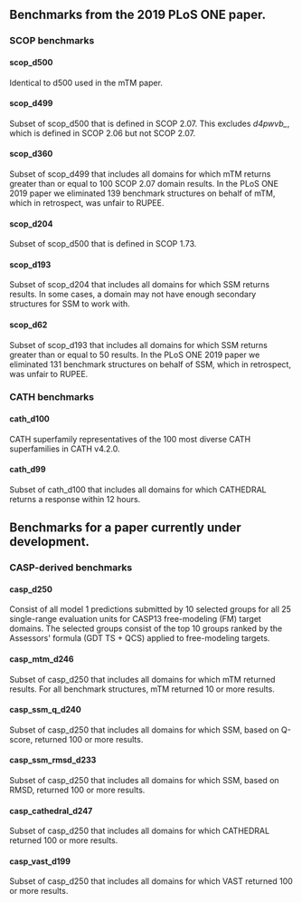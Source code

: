 
## Benchmarks from the 2019 PLoS ONE paper.

### SCOP benchmarks

#### scop_d500

Identical to d500 used in the mTM paper.

#### scop_d499

Subset of scop_d500 that is defined in SCOP 2.07. 
This excludes *d4pwvb_*, which is defined in SCOP 2.06 but not SCOP 2.07.

#### scop_d360

Subset of scop_d499 that includes all domains for which mTM returns greater than or equal to 100 SCOP 2.07 domain results. 
In the PLoS ONE 2019 paper we eliminated 139 benchmark structures on behalf of mTM, which in retrospect, was unfair to RUPEE.

#### scop_d204

Subset of scop_d500 that is defined in SCOP 1.73. 

#### scop_d193

Subset of scop_d204 that includes all domains for which SSM returns results.
In some cases, a domain may not have enough secondary structures for SSM to work with. 

#### scop_d62

Subset of scop_d193 that includes all domains for which SSM returns greater than or equal to 50 results.
In the PLoS ONE 2019 paper we eliminated 131 benchmark structures on behalf of SSM, which in retrospect, was unfair to RUPEE.

### CATH benchmarks

#### cath_d100

CATH superfamily representatives of the 100 most diverse CATH superfamilies in CATH v4.2.0.

#### cath_d99

Subset of cath_d100 that includes all domains for which CATHEDRAL returns a response within 12 hours.

## Benchmarks for a paper currently under development.

### CASP-derived benchmarks

#### casp_d250

Consist of all model 1 predictions submitted by 10 selected groups for all 25 single-range evaluation units for CASP13 free-modeling (FM) target domains.
The selected groups consist of the top 10 groups ranked by the Assessors' formula (GDT TS + QCS) applied to free-modeling targets.  

#### casp_mtm_d246

Subset of casp_d250 that includes all domains for which mTM returned results. 
For all benchmark structures, mTM returned 10 or more results. 

#### casp_ssm_q_d240

Subset of casp_d250 that includes all domains for which SSM, based on Q-score, returned 100 or more results.

#### casp_ssm_rmsd_d233

Subset of casp_d250 that includes all domains for which SSM, based on RMSD, returned 100 or more results.

#### casp_cathedral_d247

Subset of casp_d250 that includes all domains for which CATHEDRAL returned 100 or more results.

#### casp_vast_d199

Subset of casp_d250 that includes all domains for which VAST returned 100 or more results.


